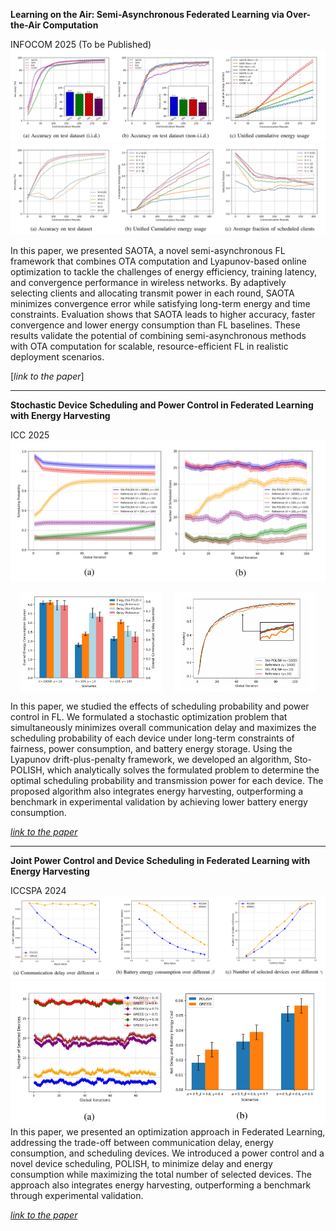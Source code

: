 **Learning on the Air: Semi-Asynchronous Federated Learning via Over-the-Air Computation**

INFOCOM 2025 (To be Published)
![third1](/assets/third1.png)
![third2](/assets/third2.png)

In this paper, we presented SAOTA, a novel semi-asynchronous FL framework that combines OTA computation and Lyapunov-based online optimization to tackle the challenges of energy efficiency, training latency, and convergence performance in wireless networks. By adaptively selecting clients and allocating transmit power in each round, SAOTA minimizes convergence error while satisfying long-term energy and time constraints. Evaluation shows that SAOTA leads to higher accuracy, faster convergence and lower energy consumption than FL baselines. These results validate the potential of combining semi-asynchronous methods with OTA computation for scalable, resource-efficient FL in realistic deployment scenarios.

[*link to the paper*]

****

**Stochastic Device Scheduling and Power Control in Federated Learning with Energy Harvesting**

ICC 2025
![second3](/assets/second3.png)
<div style="display: flex; justify-content: center; gap: 20px;">
  <img src="/assets/second1.png" alt="second1" width="45%"/>
  <img src="/assets/second2.png" alt="second2" width="45%"/>
</div>

In this paper, we studied the effects of scheduling probability and power control in FL. We formulated a stochastic optimization problem that simultaneously minimizes overall communication delay and maximizes the scheduling probability
of each device under long-term constraints of fairness, power consumption, and battery energy storage. Using the Lyapunov drift-plus-penalty framework, we developed an algorithm, Sto-POLISH, which analytically solves the formulated problem to determine the optimal scheduling probability and transmission power for each device. The proposed algorithm also integrates energy harvesting, outperforming a benchmark in experimental validation by achieving lower battery energy consumption.

[*link to the paper*](https://icc2025.ieee-icc.org/)


****


**Joint Power Control and Device Scheduling in Federated Learning with Energy Harvesting**

ICCSPA 2024
![first1](/assets/first1.png)
![first2](/assets/first2.png)
In this paper, we presented an optimization approach in Federated Learning, addressing the trade-off between communication delay, energy consumption, and scheduling devices. We introduced a power control and a novel device scheduling, POLISH, to minimize delay and energy consumption while maximizing the total number of selected devices. The approach also integrates energy harvesting, outperforming a benchmark through experimental validation.

[*link to the paper*](https://ieeexplore-ieee-org.proxy.queensu.ca/document/10794352/metrics#metrics)



